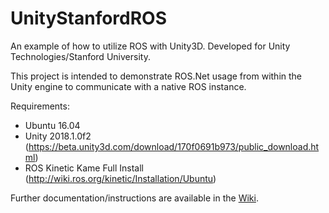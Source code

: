 # UnityStanfordROS
An example of how to utilize ROS with Unity3D. Developed for Unity Technologies/Stanford University.

This project is intended to demonstrate ROS.Net usage from within the Unity engine to communicate with a native ROS instance.

Requirements:
- Ubuntu 16.04
- Unity 2018.1.0f2 (https://beta.unity3d.com/download/170f0691b973/public_download.html)
- ROS Kinetic Kame Full Install (http://wiki.ros.org/kinetic/Installation/Ubuntu)

Further documentation/instructions are available in the [Wiki](https://github.com/luminartech/UnityStanfordROS/wiki).
